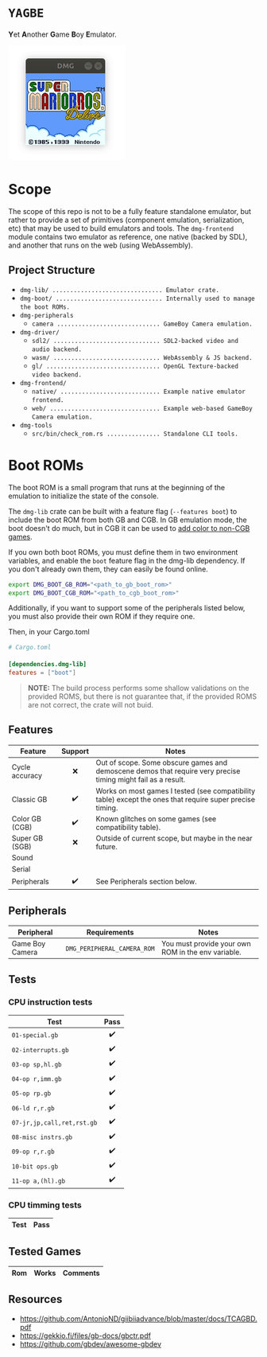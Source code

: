 # `YAGBE`
**Y**et **A**nother **G**ame **B**oy **E**mulator.

![](assets/demo.gif)

# Scope

The scope of this repo is not to be a fully feature standalone emulator, but rather to provide a set of primitives
(component emulation, serialization, etc) that may be used to build emulators and tools. The `dmg-frontend` module
contains two emulator as reference, one native (backed by SDL), and another that runs on the web (using WebAssembly).

## Project Structure

- `dmg-lib/ ............................... Emulator crate.`
- `dmg-boot/ .............................. Internally used to manage the boot ROMs.`
- `dmg-peripherals`
    * `camera ............................. GameBoy Camera emulation.`
- `dmg-driver/`
    * `sdl2/ .............................. SDL2-backed video and audio backend.`
    * `wasm/ .............................. WebAssembly & JS backend.`
    * `gl/ ................................ OpenGL Texture-backed video backend.`
- `dmg-frontend/`
    * `native/ ............................ Example native emulator frontend.`
    * `web/ ............................... Example web-based GameBoy Camera emulation.`
- `dmg-tools`
    * `src/bin/check_rom.rs ............... Standalone CLI tools.`

# Boot ROMs

The boot ROM is a small program that runs at the beginning of the emulation to initialize the state of the console.

The `dmg-lib` crate can be built with a feature flag (`--features boot`) to include the boot ROM from both GB and CGB.
In GB emulation mode, the boot doesn't do much, but in CGB it can be used to [add color to non-CGB games].

[add color to non-CGB games]: https://www.reddit.com/r/nintendo/comments/43hzdo/til_the_color_palette_of_the_game_boy_color_can/

If you own both boot ROMs, you must define them in two environment variables, and enable the `boot` feature flag in the
dmg-lib dependency. If you don't already own them, they can easily be found online.

```bash
export DMG_BOOT_GB_ROM="<path_to_gb_boot_rom>"
export DMG_BOOT_CGB_ROM="<path_to_cgb_boot_rom>"
```

Additionally, if you want to support some of the peripherals listed below, you must also provide their own ROM if they
require one.

Then, in your Cargo.toml

```toml
# Cargo.toml

[dependencies.dmg-lib]
features = ["boot"]
```

> **NOTE:** The build process performs some shallow validations on the provided ROMS, but there is not guarantee that, if
> the provided ROMS are not correct, the crate will not buid.

## Features

| Feature        | Support | Notes
| -------------- | :-----: | ---
| Cycle accuracy | ❌      | Out of scope. Some obscure games and demoscene demos that require very precise timing might fail as a result.
| Classic GB     | ✔️       | Works on most games I tested (see compatibility table) except the ones that require super precise timing.
| Color GB (CGB) | ✔️       | Known glitches on some games (see compatibility table).
| Super GB (SGB) | ❌      | Outside of current scope, but maybe in the near future.
| Sound          |         |
| Serial         |         |
| Peripherals    | ✔️       | See Peripherals section below.


## Peripherals

| Peripheral      | Requirements                | Notes 
| ---             | ---                         | ---
| Game Boy Camera | `DMG_PERIPHERAL_CAMERA_ROM` | You must provide your own ROM in the env variable.

## Tests

### CPU instruction tests

| Test                       | Pass
| -------------------------- | :---:
| `01-special.gb`            | ✔️
| `02-interrupts.gb`         | ✔️
| `03-op sp,hl.gb`           | ✔️
| `04-op r,imm.gb`           | ✔️
| `05-op rp.gb`              | ✔️
| `06-ld r,r.gb`             | ✔️
| `07-jr,jp,call,ret,rst.gb` | ✔️
| `08-misc instrs.gb`        | ✔️
| `09-op r,r.gb`             | ✔️
| `10-bit ops.gb`            | ✔️
| `11-op a,(hl).gb`          | ✔️

### CPU timming tests

| Test | Pass
| ---- | :---:

## Tested Games

| Rom | Works | Comments
| --- | ----- | ---

## Resources

- https://github.com/AntonioND/giibiiadvance/blob/master/docs/TCAGBD.pdf
- https://gekkio.fi/files/gb-docs/gbctr.pdf
- https://github.com/gbdev/awesome-gbdev
